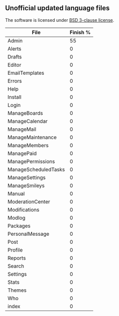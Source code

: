 <h2>Unofficial updated language files</h2>

The software is licensed under [BSD 3-clause license](http://www.opensource.org/licenses/BSD-3-Clause).

File                  |Finish %
----------------------|--------
Admin                 | 55
Alerts                | 0
Drafts                | 0
Editor                | 0
EmailTemplates        | 0
Errors                | 0
Help                  | 0
Install               | 0
Login                 | 0
ManageBoards          | 0
ManageCalendar        | 0
ManageMail            | 0
ManageMaintenance     | 0
ManageMembers         | 0
ManagePaid            | 0
ManagePermissions     | 0
ManageScheduledTasks  | 0
ManageSettings        | 0
ManageSmileys         | 0
Manual                | 0
ModerationCenter      | 0
Modifications         | 0
Modlog                | 0
Packages              | 0
PersonalMessage       | 0
Post                  | 0
Profile               | 0
Reports               | 0
Search                | 0
Settings              | 0
Stats                 | 0
Themes                | 0
Who                   | 0
index                 | 0

